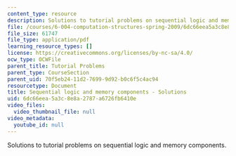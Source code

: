 ```yaml
---
content_type: resource
description: Solutions to tutorial problems on sequential logic and memory components.
file: /courses/6-004-computation-structures-spring-2009/6dc66eea5a3c8e8a2787a6726fb6410e_MIT6_004s09_tutor06_sol.pdf
file_size: 61747
file_type: application/pdf
learning_resource_types: []
license: https://creativecommons.org/licenses/by-nc-sa/4.0/
ocw_type: OCWFile
parent_title: Tutorial Problems
parent_type: CourseSection
parent_uid: 70f5eb24-11d2-7699-9d92-b0c6f5c4ac94
resourcetype: Document
title: Sequential logic and memory components - Solutions
uid: 6dc66eea-5a3c-8e8a-2787-a6726fb6410e
video_files:
  video_thumbnail_file: null
video_metadata:
  youtube_id: null
---
```

Solutions to tutorial problems on sequential logic and memory components.